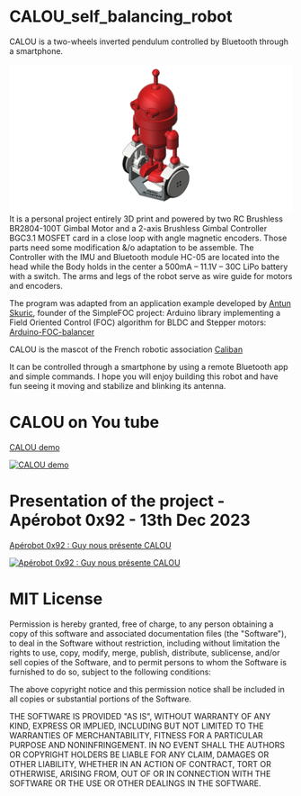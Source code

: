 # CALOU_self_balancing_robot
CALOU is a two-wheels inverted pendulum controlled by Bluetooth through a smartphone.

![3D-Calou.png](/img/3D-Calou.png)
It is a personal project entirely 3D print and powered by two RC Brushless BR2804-100T Gimbal Motor and a 2-axis Brushless Gimbal Controller BGC3.1 MOSFET card in a close loop with angle magnetic encoders. Those parts need some modification &/o adaptation to be assemble. The Controller with the IMU and Bluetooth module HC-05 are located into the head while the Body holds in the center a 500mA – 11.1V – 30C LiPo battery with a switch. The arms and legs of the robot serve as wire guide for motors and encoders.

The program was adapted from an application example developed by [Antun Skuric](https://askuric.github.io/), founder of the SimpleFOC project: Arduino library implementing a Field Oriented Control (FOC) algorithm for BLDC and Stepper motors: [Arduino-FOC-balancer](https://github.com/simplefoc/Arduino-FOC-balancer)

CALOU is the mascot of the French robotic association [Caliban](https://www.facebook.com/AssoCaliban)

It can be controlled through a smartphone by using a remote Bluetooth app and simple commands. 
I hope you will enjoy building this robot and have fun seeing it moving and stabilize and blinking its antenna.

# CALOU on You tube
[CALOU demo](https://youtu.be/TESaMDyrZCY?si=MoILjAsdVkf6BUT1)

[![CALOU demo](https://i9.ytimg.com/vi_webp/TESaMDyrZCY/mqdefault.webp?v=654650cc&sqp=CKTi9K0G&rs=AOn4CLDTH2RsBjtPC5g1trlTEupyM6n2lQ)](https://youtu.be/TESaMDyrZCY?si=MoILjAsdVkf6BUT1)

# Presentation of the project - Apérobot 0x92 - 13th Dec 2023
[Apérobot 0x92 : Guy nous présente CALOU](https://youtu.be/fIwBQCcEI_Y?si=7qKZwHnpSAFOepEM)

[![Apérobot 0x92 : Guy nous présente CALOU](https://i.ytimg.com/vi/fIwBQCcEI_Y/maxresdefault.jpg)](https://youtu.be/fIwBQCcEI_Y?si=7qKZwHnpSAFOepEM)

# MIT License
Permission is hereby granted, free of charge, to any person obtaining a copy of this software and associated documentation files (the "Software"), to deal in the Software without restriction, including without limitation the rights to use, copy, modify, merge, publish, distribute, sublicense, and/or sell copies of the Software, and to permit persons to whom the Software is furnished to do so, subject to the following conditions:

The above copyright notice and this permission notice shall be included in all copies or substantial portions of the Software.

THE SOFTWARE IS PROVIDED "AS IS", WITHOUT WARRANTY OF ANY KIND, EXPRESS OR
IMPLIED, INCLUDING BUT NOT LIMITED TO THE WARRANTIES OF MERCHANTABILITY, FITNESS FOR A PARTICULAR PURPOSE AND NONINFRINGEMENT. IN NO EVENT SHALL THE
AUTHORS OR COPYRIGHT HOLDERS BE LIABLE FOR ANY CLAIM, DAMAGES OR OTHER LIABILITY, WHETHER IN AN ACTION OF CONTRACT, TORT OR OTHERWISE, ARISING FROM, OUT OF OR IN CONNECTION WITH THE SOFTWARE OR THE USE OR OTHER DEALINGS IN THE SOFTWARE.
